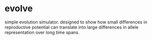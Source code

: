 # evolve
simple evolution simulator. designed to show how small differences in reproductive potential can translate into large differences in allele representation over long time spans.
